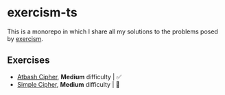 # exercism-ts

This is a monorepo in which I share all my solutions to the problems posed by [exercism](https://exercism.org/tracks/typescript/exercises).

## Exercises

- [Atbash Cipher](https://exercism.org/tracks/typescript/exercises/atbash-cipher), **Medium** difficulty | ✅
- [Simple Cipher](https://exercism.org/tracks/typescript/exercises/simple-cipher), **Medium** difficulty | 🚧